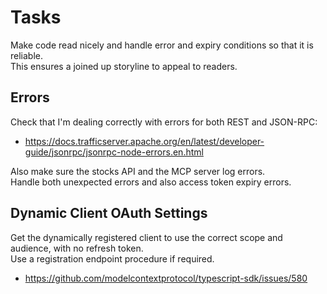 # Tasks

Make code read nicely and handle error and expiry conditions so that it is reliable.\
This ensures a joined up storyline to appeal to readers.

## Errors

Check that I'm dealing correctly with errors for both REST and JSON-RPC:
- https://docs.trafficserver.apache.org/en/latest/developer-guide/jsonrpc/jsonrpc-node-errors.en.html

Also make sure the stocks API and the MCP server log errors.\
Handle both unexpected errors and also access token expiry errors.

## Dynamic Client OAuth Settings

Get the dynamically registered client to use the correct scope and audience, with no refresh token.\
Use a registration endpoint procedure if required.

- https://github.com/modelcontextprotocol/typescript-sdk/issues/580